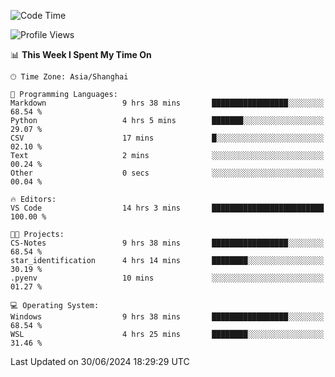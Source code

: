 <!--START_SECTION:waka-->
![Code Time](http://img.shields.io/badge/Code%20Time-1%2C816%20hrs%2013%20mins-blue)

![Profile Views](http://img.shields.io/badge/Profile%20Views-7-blue)

📊 **This Week I Spent My Time On** 

```text
🕑︎ Time Zone: Asia/Shanghai

💬 Programming Languages: 
Markdown                 9 hrs 38 mins       █████████████████░░░░░░░░   68.54 % 
Python                   4 hrs 5 mins        ███████░░░░░░░░░░░░░░░░░░   29.07 % 
CSV                      17 mins             █░░░░░░░░░░░░░░░░░░░░░░░░   02.10 % 
Text                     2 mins              ░░░░░░░░░░░░░░░░░░░░░░░░░   00.24 % 
Other                    0 secs              ░░░░░░░░░░░░░░░░░░░░░░░░░   00.04 % 

🔥 Editors: 
VS Code                  14 hrs 3 mins       █████████████████████████   100.00 % 

🐱‍💻 Projects: 
CS-Notes                 9 hrs 38 mins       █████████████████░░░░░░░░   68.54 % 
star_identification      4 hrs 14 mins       ████████░░░░░░░░░░░░░░░░░   30.19 % 
.pyenv                   10 mins             ░░░░░░░░░░░░░░░░░░░░░░░░░   01.27 % 

💻 Operating System: 
Windows                  9 hrs 38 mins       █████████████████░░░░░░░░   68.54 % 
WSL                      4 hrs 25 mins       ████████░░░░░░░░░░░░░░░░░   31.46 % 
```


 Last Updated on 30/06/2024 18:29:29 UTC
<!--END_SECTION:waka-->